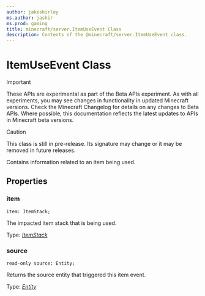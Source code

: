 ```yaml
---
author: jakeshirley
ms.author: jashir
ms.prod: gaming
title: minecraft/server.ItemUseEvent Class
description: Contents of the @minecraft/server.ItemUseEvent class.
---
```

# ItemUseEvent Class
>[!IMPORTANT]
>These APIs are experimental as part of the Beta APIs experiment. As with all experiments, you may see changes in functionality in updated Minecraft versions. Check the Minecraft Changelog for details on any changes to Beta APIs. Where possible, this documentation reflects the latest updates to APIs in Minecraft beta versions.

> [!CAUTION]
> This class is still in pre-release.  Its signature may change or it may be removed in future releases.

Contains information related to an item being used.

## Properties

### **item**
`item: ItemStack;`

The impacted item stack that is being used.

Type: [*ItemStack*](ItemStack.md)

### **source**
`read-only source: Entity;`

Returns the source entity that triggered this item event.

Type: [*Entity*](Entity.md)



